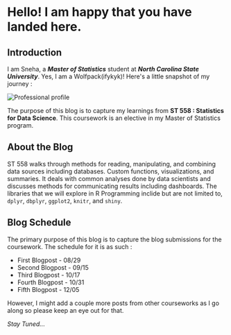 # Hello! I am happy that you have landed here. 

## Introduction

I am Sneha, a _**Master of Statistics**_ student at _**North Carolina State University**_. Yes, I am a Wolfpack(ifykyk)! Here's a little snapshot of my journey :

![Professional profile](https://user-images.githubusercontent.com/29751013/187822707-c428c8b1-e5a4-435e-94d4-11e163e1cc13.png)

The purpose of this blog is to capture my learnings from **ST 558 : Statistics for Data Science**. This coursework is an elective in my Master of Statistics program. 

## About the Blog 
ST 558 walks through methods for reading, manipulating, and combining data sources including databases. Custom functions, visualizations, and summaries. It deals with common analyses done by data scientists and discusses methods for communicating results including dashboards. The libraries that we will explore in R Programming inclide but are not limited to, `dplyr`, `dbplyr`, `ggplot2`, `knitr`, and `shiny`. 

## Blog Schedule 

The primary purpose of this blog is to capture the blog submissions for the coursework. The schedule for it is as such :
 
* First Blogpost - 08/29
* Second Blogpost - 09/15
* Third Blogpost - 10/17
* Fourth Blogpost - 10/31
* Fifth Blogpost - 12/05

However, I might add a couple more posts from other courseworks as I go along so please keep an eye out for that. 

_Stay Tuned..._
